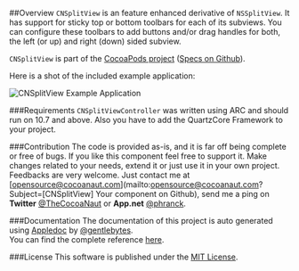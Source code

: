 ##Overview
`CNSplitView` is an feature enhanced derivative of `NSSplitView`. It has support for sticky top or bottom toolbars for each of its subviews. You can configure these toolbars to add buttons and/or drag handles for both, the left (or up) and right (down) sided subview.

`CNSplitView` is part of the [CocoaPods project](http://cocoapods.org) ([Specs on Github](https://github.com/CocoaPods/Specs)).


Here is a shot of the included example application:

![CNSplitView Example Application](https://dl.dropbox.com/u/34133216/WebImages/Github/CNBackstageController.png)


###Requirements
`CNSplitViewController` was written using ARC and should run on 10.7 and above. Also you have to add the QuartzCore Framework to your project.


###Contribution
The code is provided as-is, and it is far off being complete or free of bugs. If you like this component feel free to support it. Make changes related to your needs, extend it or just use it in your own project. Feedbacks are very welcome. Just contact me at [opensource@cocoanaut.com](mailto:opensource@cocoanaut.com?Subject=[CNSplitView] Your component on Github), send me a ping on **Twitter** [@TheCocoaNaut](http://twitter.com/TheCocoaNaut) or **App.net** [@phranck](https://alpha.app.net/phranck). 


###Documentation
The documentation of this project is auto generated using [Appledoc](http://gentlebytes.com/appledoc/) by [@gentlebytes](https://twitter.com/gentlebytes).<br />
You can find the complete reference [here](http://CNSplitView.cocoanaut.com/documentation/).


###License
This software is published under the [MIT License](http://cocoanaut.mit-license.org).